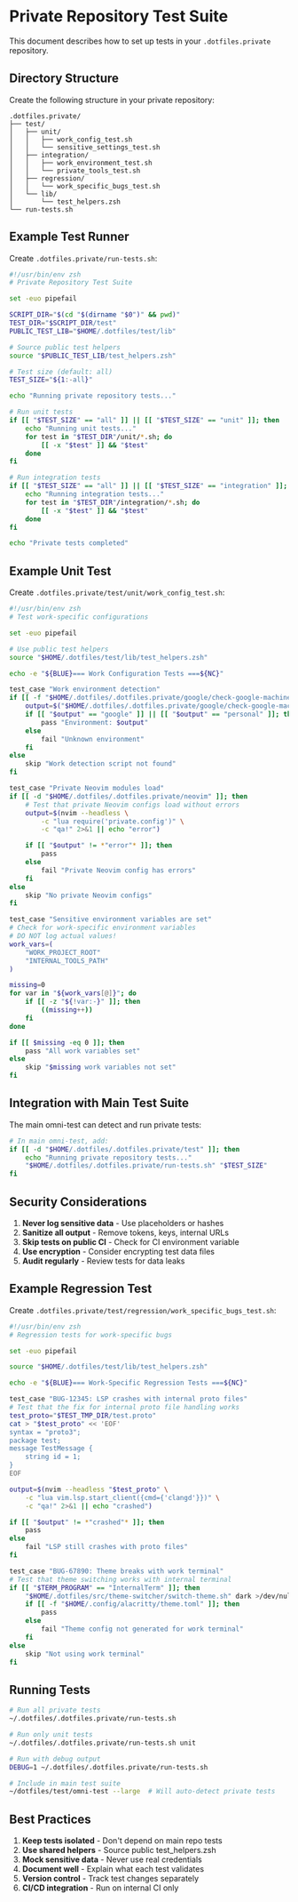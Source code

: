 # Private Repository Test Suite

This document describes how to set up tests in your `.dotfiles.private` repository.

## Directory Structure

Create the following structure in your private repository:

```
.dotfiles.private/
├── test/
│   ├── unit/
│   │   ├── work_config_test.sh
│   │   └── sensitive_settings_test.sh
│   ├── integration/
│   │   ├── work_environment_test.sh
│   │   └── private_tools_test.sh
│   ├── regression/
│   │   └── work_specific_bugs_test.sh
│   └── lib/
│       └── test_helpers.zsh
└── run-tests.sh
```

## Example Test Runner

Create `.dotfiles.private/run-tests.sh`:

```zsh
#!/usr/bin/env zsh
# Private Repository Test Suite

set -euo pipefail

SCRIPT_DIR="$(cd "$(dirname "$0")" && pwd)"
TEST_DIR="$SCRIPT_DIR/test"
PUBLIC_TEST_LIB="$HOME/.dotfiles/test/lib"

# Source public test helpers
source "$PUBLIC_TEST_LIB/test_helpers.zsh"

# Test size (default: all)
TEST_SIZE="${1:-all}"

echo "Running private repository tests..."

# Run unit tests
if [[ "$TEST_SIZE" == "all" ]] || [[ "$TEST_SIZE" == "unit" ]]; then
    echo "Running unit tests..."
    for test in "$TEST_DIR"/unit/*.sh; do
        [[ -x "$test" ]] && "$test"
    done
fi

# Run integration tests
if [[ "$TEST_SIZE" == "all" ]] || [[ "$TEST_SIZE" == "integration" ]]; then
    echo "Running integration tests..."
    for test in "$TEST_DIR"/integration/*.sh; do
        [[ -x "$test" ]] && "$test"
    done
fi

echo "Private tests completed"
```

## Example Unit Test

Create `.dotfiles.private/test/unit/work_config_test.sh`:

```zsh
#!/usr/bin/env zsh
# Test work-specific configurations

set -euo pipefail

# Use public test helpers
source "$HOME/.dotfiles/test/lib/test_helpers.zsh"

echo -e "${BLUE}=== Work Configuration Tests ===${NC}"

test_case "Work environment detection"
if [[ -f "$HOME/.dotfiles/.dotfiles.private/google/check-google-machine.sh" ]]; then
    output=$("$HOME/.dotfiles/.dotfiles.private/google/check-google-machine.sh")
    if [[ "$output" == "google" ]] || [[ "$output" == "personal" ]]; then
        pass "Environment: $output"
    else
        fail "Unknown environment"
    fi
else
    skip "Work detection script not found"
fi

test_case "Private Neovim modules load"
if [[ -d "$HOME/.dotfiles/.dotfiles.private/neovim" ]]; then
    # Test that private Neovim configs load without errors
    output=$(nvim --headless \
        -c "lua require('private.config')" \
        -c "qa!" 2>&1 || echo "error")

    if [[ "$output" != *"error"* ]]; then
        pass
    else
        fail "Private Neovim config has errors"
    fi
else
    skip "No private Neovim configs"
fi

test_case "Sensitive environment variables are set"
# Check for work-specific environment variables
# DO NOT log actual values!
work_vars=(
    "WORK_PROJECT_ROOT"
    "INTERNAL_TOOLS_PATH"
)

missing=0
for var in "${work_vars[@]}"; do
    if [[ -z "${!var:-}" ]]; then
        ((missing++))
    fi
done

if [[ $missing -eq 0 ]]; then
    pass "All work variables set"
else
    skip "$missing work variables not set"
fi
```

## Integration with Main Test Suite

The main omni-test can detect and run private tests:

```zsh
# In main omni-test, add:
if [[ -d "$HOME/.dotfiles/.dotfiles.private/test" ]]; then
    echo "Running private repository tests..."
    "$HOME/.dotfiles/.dotfiles.private/run-tests.sh" "$TEST_SIZE"
fi
```

## Security Considerations

1. **Never log sensitive data** - Use placeholders or hashes
2. **Sanitize all output** - Remove tokens, keys, internal URLs
3. **Skip tests on public CI** - Check for CI environment variable
4. **Use encryption** - Consider encrypting test data files
5. **Audit regularly** - Review tests for data leaks

## Example Regression Test

Create `.dotfiles.private/test/regression/work_specific_bugs_test.sh`:

```zsh
#!/usr/bin/env zsh
# Regression tests for work-specific bugs

set -euo pipefail

source "$HOME/.dotfiles/test/lib/test_helpers.zsh"

echo -e "${BLUE}=== Work-Specific Regression Tests ===${NC}"

test_case "BUG-12345: LSP crashes with internal proto files"
# Test that the fix for internal proto file handling works
test_proto="$TEST_TMP_DIR/test.proto"
cat > "$test_proto" << 'EOF'
syntax = "proto3";
package test;
message TestMessage {
    string id = 1;
}
EOF

output=$(nvim --headless "$test_proto" \
    -c "lua vim.lsp.start_client({cmd={'clangd'}})" \
    -c "qa!" 2>&1 || echo "crashed")

if [[ "$output" != *"crashed"* ]]; then
    pass
else
    fail "LSP still crashes with proto files"
fi

test_case "BUG-67890: Theme breaks with work terminal"
# Test that theme switching works with internal terminal
if [[ "$TERM_PROGRAM" == "InternalTerm" ]]; then
    "$HOME/.dotfiles/src/theme-switcher/switch-theme.sh" dark >/dev/null 2>&1
    if [[ -f "$HOME/.config/alacritty/theme.toml" ]]; then
        pass
    else
        fail "Theme config not generated for work terminal"
    fi
else
    skip "Not using work terminal"
fi
```

## Running Tests

```bash
# Run all private tests
~/.dotfiles/.dotfiles.private/run-tests.sh

# Run only unit tests
~/.dotfiles/.dotfiles.private/run-tests.sh unit

# Run with debug output
DEBUG=1 ~/.dotfiles/.dotfiles.private/run-tests.sh

# Include in main test suite
~/dotfiles/test/omni-test --large  # Will auto-detect private tests
```

## Best Practices

1. **Keep tests isolated** - Don't depend on main repo tests
2. **Use shared helpers** - Source public test_helpers.zsh
3. **Mock sensitive data** - Never use real credentials
4. **Document well** - Explain what each test validates
5. **Version control** - Track test changes separately
6. **CI/CD integration** - Run on internal CI only
